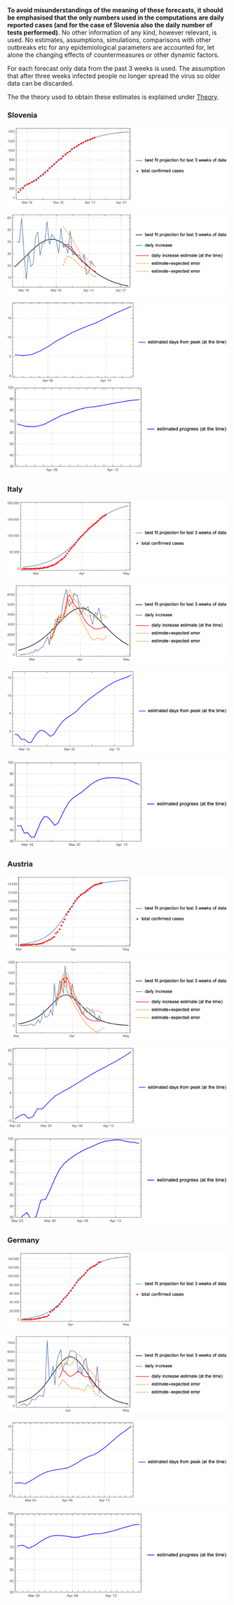 **To avoid misunderstandings of the meaning of these forecasts, it should be emphasised that the only numbers used in the computations are daily reported cases (and for the case of Slovenia also the daily number of tests performed).** No other information of any kind, however relevant, is used. No estimates, assumptions, simulations, comparisons with other outbreaks etc for any epidemiological parameters are accounted for, let alone the changing effects of countermeasures or other dynamic factors.

For each forecast only data from the past 3 weeks is used. The assumption that after three weeks infected people no longer spread the virus so older data can be discarded.

The the theory used to obtain these estimates is explained under [Theory](theory.md).

### Slovenia

![](slologgraf.png)

![](slograf.png)

![](slodfgraf.png) ![](sloprogplot.png)

### Italy

![](italyloggraf.png)

![](italygraf.png)

![](italydfgraf.png)

![](italyprogplot.png)

### Austria

![](austrialoggraf.png)

![](austriagraf.png)

![](austriadfgraf.png)

![](austriaprogplot.png)

### Germany

![](germanloggraf.png)

![](germangraf.png)

![](germandfgraf.png)

![](germanprogplot.png)
